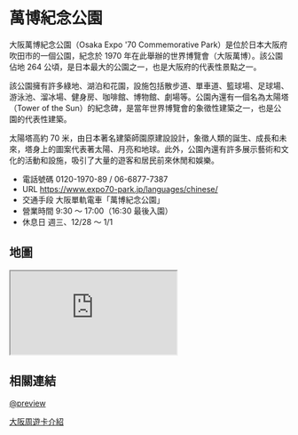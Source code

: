# 萬博紀念公園

大阪萬博紀念公園（Osaka Expo '70 Commemorative Park）是位於日本大阪府吹田市的一個公園，紀念於 1970 年在此舉辦的世界博覽會（大阪萬博）。該公園佔地 264 公頃，是日本最大的公園之一，也是大阪府的代表性景點之一。

該公園擁有許多綠地、湖泊和花園，設施包括散步道、單車道、籃球場、足球場、游泳池、溜冰場、健身房、咖啡館、博物館、劇場等。公園內還有一個名為太陽塔（Tower of the Sun）的紀念碑，是當年世界博覽會的象徵性建築之一，也是公園的代表性建築。

太陽塔高約 70 米，由日本著名建築師園原建設設計，象徵人類的誕生、成長和未來，塔身上的圖案代表著太陽、月亮和地球。此外，公園內還有許多展示藝術和文化的活動和設施，吸引了大量的遊客和居民前來休閒和娛樂。

- 電話號碼 0120-1970-89 / 06-6877-7387
- URL https://www.expo70-park.jp/languages/chinese/
- 交通手段 大阪單軌電車「萬博紀念公園」
- 營業時間 9:30 ～ 17:00（16:30 最後入園）
- 休息日 週三、12/28 ～ 1/1

## 地圖

<iframe src="https://www.google.com/maps/embed?pb=!1m18!1m12!1m3!1d3275.9340083434395!2d135.52899920145006!3d34.80760208031112!2m3!1f0!2f0!3f0!3m2!1i1024!2i768!4f13.1!3m3!1m2!1s0x6000fcb4a27adf27%3A0x66a0ea1cda80d2b4!2sExpo%20%E2%80%9970%20Commemorative%20Park!5e0!3m2!1sen!2stw!4v1678363878824!5m2!1sen!2stw"  loading="lazy" referrerpolicy="no-referrer-when-downgrade"></iframe>

## 相關連結

[@preview](https://www.expo70-park.jp/languages/chinese/)

[大阪周遊卡介紹](https://www.osp.osaka-info.jp/cht/facility/detail?id=132)

